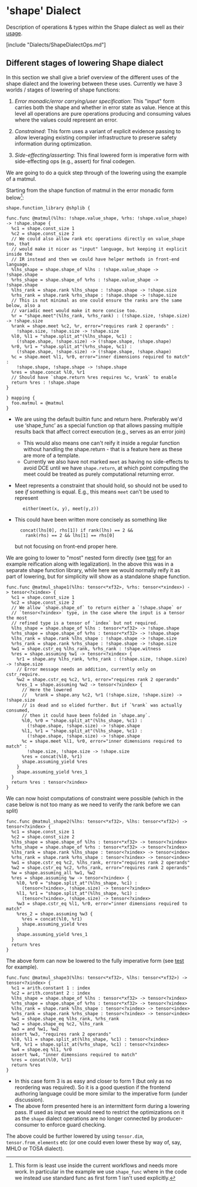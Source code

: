 # 'shape' Dialect

Description of operations & types within the Shape dialect as well as their
[usage](#different-stages-of-lowering-shape-dialect).

[include "Dialects/ShapeDialectOps.md"]

## Different stages of lowering Shape dialect

In this section we shall give a brief overview of the different uses of the 
shape dialect and the lowering between these uses. Currently we have 3 worlds /
stages of lowering of shape functions:

1.  _Error monadic/error carrying/user specification_:
    This "input" form carries both the shape and whether in error state as
    value. Hence at this level all operations are pure operations producing and
    consuming values where the values could represent an error.

2.  _Constrained_:
    This form uses a variant of explicit evidence passing to allow leveraging
    existing compiler infrastructure to preserve safety information during
    optimization.

3.  _Side-effecting/asserting_:
    This final lowered form is imperative form with side-effecting ops (e.g.,
    assert) for final codegen.

We are going to do a quick step through of the lowering using the example of
a matmul.

Starting from the shape function of matmul in the error monadic form
below[^wip_form1]:

```mlir
shape.function_library @shplib {

func.func @matmul(%lhs: !shape.value_shape, %rhs: !shape.value_shape) -> !shape.shape {
  %c1 = shape.const_size 1
  %c2 = shape.const_size 2
  // We could also allow rank etc operations directly on value_shape too, that
  // would make it nicer as "input" language, but keeping it explicit inside the
  // IR instead and then we could have helper methods in front-end language.
  %lhs_shape = shape.shape_of %lhs : !shape.value_shape -> !shape.shape
  %rhs_shape = shape.shape_of %rhs : !shape.value_shape -> !shape.shape
  %lhs_rank = shape.rank %lhs_shape : !shape.shape -> !shape.size
  %rhs_rank = shape.rank %rhs_shape : !shape.shape -> !shape.size
  // This is not minimal as one could ensure the ranks are the same below, also a
  // variadic meet would make it more concise too.
  %r = "shape.meet"(%lhs_rank, %rhs_rank) : (!shape.size, !shape.size) -> !shape.size
  %rank = shape.meet %c2, %r, error="requires rank 2 operands" :
    !shape.size, !shape.size -> !shape.size
  %l0, %l1 = "shape.split_at"(%lhs_shape, %c1) :
    (!shape.shape, !shape.size) -> (!shape.shape, !shape.shape)
  %r0, %r1 = "shape.split_at"(%rhs_shape, %c1) :
    (!shape.shape, !shape.size) -> (!shape.shape, !shape.shape)
  %c = shape.meet %l1, %r0, error="inner dimensions required to match" :
    !shape.shape, !shape.shape -> !shape.shape
  %res = shape.concat %l0, %r1
  // Should have `shape.return %res requires %c, %rank` to enable
  return %res : !shape.shape
}

} mapping {
  foo.matmul = @matmul
}
```

*   We are using the default builtin func and return here. Preferably we'd use
    ‘shape\_func’ as a special function op that allows passing multiple results
    back that affect correct execution (e.g., serves as an error join)
    *   This would also means one can't reify it inside a regular function
        without handling the shape.return - that is a feature here as these are
        more of a template.
    *   Currently we also have not marked `meet` as having no side-effects to
        avoid DCE until we have `shape.return`, at which point computing the
        meet could be treated as purely computational returning error.
*   Meet represents a constraint that should hold, so should not be used to see
    *if* something is equal. E.g., this means `meet` can't be used to represent

    ```
       either(meet(x, y), meet(y,z))
    ```

*   This could have been written more concisely as something like

    ```
      concat(lhs[0], rhs[1]) if rank(lhs) == 2 &&
        rank(rhs) == 2 && lhs[1] == rhs[0]
    ```

    but not focusing on front-end proper here.

We are going to lower to "most" nested form directly (see
[test](https://github.com/tensorflow/tensorflow/blob/64062b5c51e04e370df26551d247496787d3f5c2/tensorflow/compiler/mlir/xla/tests/legalize-tf.mlir#L3088)
for an example reification along with legalization). In the above this was in a
separate shape function library, while here we would normally reify it as part
of lowering, but for simplicity will show as a standalone shape function.

```mlir
func.func @matmul_shape1(%lhs: tensor<*xf32>, %rhs: tensor<*xindex>) -> tensor<?xindex> {
  %c1 = shape.const_size 1
  %c2 = shape.const_size 2
  // We allow `shape.shape_of` to return either a `!shape.shape` or
  // `tensor<?xindex>` type, in the case where the input is a tensor the most
  // refined type is a tensor of `index` but not required.
  %lhs_shape = shape.shape_of %lhs : tensor<*xf32> -> !shape.shape
  %rhs_shape = shape.shape_of %rhs : tensor<*xf32> -> !shape.shape
  %lhs_rank = shape.rank %lhs_shape : !shape.shape -> !shape.size
  %rhs_rank = shape.rank %rhs_shape : !shape.shape -> !shape.size
  %w1 = shape.cstr_eq %lhs_rank, %rhs_rank : !shape.witness
  %res = shape.assuming %w1 -> tensor<?xindex> {
    %r1 = shape.any %lhs_rank, %rhs_rank : (!shape.size, !shape.size) -> !shape.size
    // Error message needs an addition, currently only on cstr_require.
    %w2 = shape.cstr_eq %c2, %r1, error="requires rank 2 operands"
    %res_1 = shape.assuming %w2 -> tensor<?xindex> {
      // Here the lowered
      //   %rank = shape.any %c2, %r1 (!shape.size, !shape.size) -> !shape.size
      // is dead and so elided further. But if `%rank` was actually consumed,
      // then it could have been folded in `shape.any`.
      %l0, %r0 = "shape.split_at"(%lhs_shape, %c1) :
        (!shape.shape, !shape.size) -> !shape.shape
      %l1, %r1 = "shape.split_at"(%lhs_shape, %c1) :
        (!shape.shape, !shape.size) -> !shape.shape
      %c = shape.meet %l1, %r0, error="inner dimensions required to match" :
        !shape.size, !shape.size -> !shape.size
      %res = concat(%l0, %r1)
      shape.assuming_yield %res
    }
    shape.assuming_yield %res_1
  }
  return %res : tensor<?xindex>
}
```

We can now hoist computations of constraint were possible (which in the case
below is not too many as we need to verify the rank before we can split)

```mlir
func.func @matmul_shape2(%lhs: tensor<*xf32>, %lhs: tensor<*xf32>) -> tensor<?xindex> {
  %c1 = shape.const_size 1
  %c2 = shape.const_size 2
  %lhs_shape = shape.shape_of %lhs : tensor<*xf32> -> tensor<?xindex>
  %rhs_shape = shape.shape_of %rhs : tensor<*xf32> -> tensor<?xindex>
  %lhs_rank = shape.rank %lhs_shape : tensor<?xindex> -> tensor<index>
  %rhs_rank = shape.rank %rhs_shape : tensor<?xindex> -> tensor<index>
  %w1 = shape.cstr_eq %c2, %lhs_rank, error="requires rank 2 operands"
  %w2 = shape.cstr_eq %c2, %rhs_rank, error="requires rank 2 operands"
  %w = shape.assuming_all %w1, %w2
  %res = shape.assuming %w -> tensor<?xindex> {
    %l0, %r0 = "shape.split_at"(%lhs_shape, %c1) :
      (tensor<?xindex>, !shape.size) -> tensor<?xindex>
    %l1, %r1 = "shape.split_at"(%lhs_shape, %c1) :
      (tensor<?xindex>, !shape.size) -> tensor<?xindex>
    %w3 = shape.cstr_eq %l1, %r0, error="inner dimensions required to match"
    %res_2 = shape.assuming %w3 {
      %res = concat(%l0, %r1)
      shape.assuming_yield %res
    }
    shape.assuming_yield %res_1
  }
  return %res
}
```

The above form can now be lowered to the fully imperative form (see
[test](https://github.com/tensorflow/mlir-hlo/blob/af14e1ded33c3164d4418c5d234b5b346b6d017c/tests/rank-specialization.mlir#L22)
for example).

```mlir
func.func @matmul_shape3(%lhs: tensor<*xf32>, %lhs: tensor<*xf32>) -> tensor<?xindex> {
  %c1 = arith.constant 1 : index
  %c2 = arith.constant 2 : index
  %lhs_shape = shape.shape_of %lhs : tensor<*xf32> -> tensor<?xindex>
  %rhs_shape = shape.shape_of %rhs : tensor<*xf32> -> tensor<?xindex>
  %lhs_rank = shape.rank %lhs_shape : tensor<?xindex> -> tensor<index>
  %rhs_rank = shape.rank %rhs_shape : tensor<?xindex> -> tensor<index>
  %w1 = shape.shape_eq %lhs_rank, %rhs_rank
  %w2 = shape.shape_eq %c2, %lhs_rank
  %w3 = and %w1, %w2
  assert %w3, "requires rank 2 operands"
  %l0, %l1 = shape.split_at(%lhs_shape, %c1) : tensor<?xindex>
  %r0, %r1 = shape.split_at(%rhs_shape, %c1) : tensor<?xindex>
  %w4 = shape.eq %l1, %r0
  assert %w4, "inner dimensions required to match"
  %res = concat(%l0, %r1)
  return %res
}
```

*   In this case form 3 is as easy and closer to form 1 (but only as no
    reordering was required). So it is a good question if the frontend authoring
    language could be more similar to the imperative form (under discussion).
*   The above form presented here is an intermittent form during a lowering
    pass. If used as input we would need to restrict the optimizations on it as
    the `shape` dialect operations are no longer connected by producer-consumer
    to enforce guard checking.

The above could be further lowered by using `tensor.dim`, `tensor.from_elements`
etc (or one could even lower these by way of, say, MHLO or TOSA dialect).

[^wip_form1]: This form is least use inside the current workflows and needs more work. In particular in the example we use `shape_func` where in the code we instead use standard func as first form 1 isn't used explicitly.
